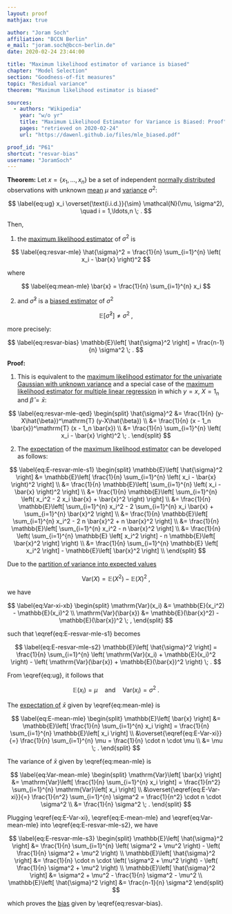 ```yaml
---
layout: proof
mathjax: true

author: "Joram Soch"
affiliation: "BCCN Berlin"
e_mail: "joram.soch@bccn-berlin.de"
date: 2020-02-24 23:44:00

title: "Maximum likelihood estimator of variance is biased"
chapter: "Model Selection"
section: "Goodness-of-fit measures"
topic: "Residual variance"
theorem: "Maximum likelihood estimator is biased"

sources:
  - authors: "Wikipedia"
    year: "w/o yr"
    title: "Maximum Likelihood Estimator for Variance is Biased: Proof"
    pages: "retrieved on 2020-02-24"
    url: "https://dawenl.github.io/files/mle_biased.pdf"

proof_id: "P61"
shortcut: "resvar-bias"
username: "JoramSoch"
---
```



**Theorem:** Let $x = \left\lbrace x_1, \ldots, x_n \right\rbrace$ be a set of independent [normally distributed](/D/norm) observations with unknown [mean](/D/mean) $\mu$ and [variance](/D/var) $\sigma^2$:

$$ \label{eq:ug}
x_i \overset{\text{i.i.d.}}{\sim} \mathcal{N}(\mu, \sigma^2), \quad i = 1,\ldots,n \; .
$$

Then,

1) the [maximum likelihood estimator](/D/mle) of $\sigma^2$ is

$$ \label{eq:resvar-mle}
\hat{\sigma}^2 = \frac{1}{n} \sum_{i=1}^{n} \left( x_i - \bar{x} \right)^2
$$

where

$$ \label{eq:mean-mle}
\bar{x} = \frac{1}{n} \sum_{i=1}^{n} x_i
$$

2) and $\hat{\sigma}^2$ is a [biased estimator](/D/est-unb) of $\sigma^2$

$$ \label{eq:resvar-var}
\mathbb{E}\left[ \hat{\sigma}^2 \right] \neq \sigma^2 \; ,
$$

more precisely:

$$ \label{eq:resvar-bias}
\mathbb{E}\left[ \hat{\sigma}^2 \right] = \frac{n-1}{n} \sigma^2 \; .
$$


**Proof:**

1) This is equivalent to the [maximum likelihood estimator for the univariate Gaussian with unknown variance](/P/ug-mle) and a special case of the [maximum likelihood estimator for multiple linear regression](/P/mlr-mle) in which $y = x$, $X = 1_n$ and $\hat{\beta} = \bar{x}$:

$$ \label{eq:resvar-mle-qed}
\begin{split}
\hat{\sigma}^2 &= \frac{1}{n} (y-X\hat{\beta})^\mathrm{T} (y-X\hat{\beta}) \\
&= \frac{1}{n} (x - 1_n \bar{x})^\mathrm{T} (x - 1_n \bar{x}) \\
&= \frac{1}{n} \sum_{i=1}^{n} \left( x_i - \bar{x} \right)^2 \; .
\end{split}
$$

2) The [expectation](/D/mean) of the [maximum likelihood estimator](/D/mle) can be developed as follows:

$$ \label{eq:E-resvar-mle-s1}
\begin{split}
\mathbb{E}\left[ \hat{\sigma}^2 \right] &= \mathbb{E}\left[ \frac{1}{n} \sum_{i=1}^{n} \left( x_i - \bar{x} \right)^2 \right] \\
&= \frac{1}{n} \mathbb{E}\left[ \sum_{i=1}^{n} \left( x_i - \bar{x} \right)^2 \right] \\
&= \frac{1}{n} \mathbb{E}\left[ \sum_{i=1}^{n} \left( x_i^2 - 2 x_i \bar{x} + \bar{x}^2 \right) \right] \\
&= \frac{1}{n} \mathbb{E}\left[ \sum_{i=1}^{n} x_i^2 - 2 \sum_{i=1}^{n} x_i \bar{x} + \sum_{i=1}^{n} \bar{x}^2 \right] \\
&= \frac{1}{n} \mathbb{E}\left[ \sum_{i=1}^{n} x_i^2 - 2 n \bar{x}^2 + n \bar{x}^2 \right] \\
&= \frac{1}{n} \mathbb{E}\left[ \sum_{i=1}^{n} x_i^2 - n \bar{x}^2 \right] \\
&= \frac{1}{n} \left( \sum_{i=1}^{n} \mathbb{E} \left[ x_i^2 \right] - n \mathbb{E}\left[ \bar{x}^2 \right] \right) \\
&= \frac{1}{n} \sum_{i=1}^{n} \mathbb{E} \left[ x_i^2 \right] - \mathbb{E}\left[ \bar{x}^2 \right] \\
\end{split}
$$

Due to the [partition of variance into expected values](/P/var-mean)

$$ \label{eq:var-mean}
\mathrm{Var}(X) = \mathbb{E}(X^2) - \mathbb{E}(X)^2 \; ,
$$

we have

$$ \label{eq:Var-xi-xb}
\begin{split}
\mathrm{Var}(x_i) &= \mathbb{E}(x_i^2) - \mathbb{E}(x_i)^2 \\
\mathrm{Var}(\bar{x}) &= \mathbb{E}(\bar{x}^2) - \mathbb{E}(\bar{x})^2 \; ,
\end{split}
$$

such that \eqref{eq:E-resvar-mle-s1} becomes

$$ \label{eq:E-resvar-mle-s2}
\mathbb{E}\left[ \hat{\sigma}^2 \right] = \frac{1}{n} \sum_{i=1}^{n} \left( \mathrm{Var}(x_i) + \mathbb{E}(x_i)^2 \right) - \left( \mathrm{Var}(\bar{x}) + \mathbb{E}(\bar{x})^2 \right) \; .
$$

From \eqref{eq:ug}, it follows that

$$ \label{eq:E-Var-xi}
\mathbb{E}(x_i) = \mu \quad \text{and} \quad \mathrm{Var}(x_i) = \sigma^2 \; .
$$

The [expectation of](/P/ug-unb) $\bar{x}$ given by \eqref{eq:mean-mle} is

$$ \label{eq:E-mean-mle}
\begin{split}
\mathbb{E}\left[ \bar{x} \right] &= \mathbb{E}\left[ \frac{1}{n} \sum_{i=1}^{n} x_i \right] = \frac{1}{n} \sum_{i=1}^{n} \mathbb{E}\left[ x_i \right] \\
&\overset{\eqref{eq:E-Var-xi}}{=} \frac{1}{n} \sum_{i=1}^{n} \mu = \frac{1}{n} \cdot n \cdot \mu \\
&= \mu \; .
\end{split}
$$

The variance of $\bar{x}$ given by \eqref{eq:mean-mle} is

$$ \label{eq:Var-mean-mle}
\begin{split}
\mathrm{Var}\left[ \bar{x} \right] &= \mathrm{Var}\left[ \frac{1}{n} \sum_{i=1}^{n} x_i \right] = \frac{1}{n^2} \sum_{i=1}^{n} \mathrm{Var}\left[ x_i \right] \\
&\overset{\eqref{eq:E-Var-xi}}{=} \frac{1}{n^2} \sum_{i=1}^{n} \sigma^2 = \frac{1}{n^2} \cdot n \cdot \sigma^2 \\
&= \frac{1}{n} \sigma^2 \; .
\end{split}
$$

Plugging \eqref{eq:E-Var-xi}, \eqref{eq:E-mean-mle} and \eqref{eq:Var-mean-mle} into \eqref{eq:E-resvar-mle-s2}, we have

$$ \label{eq:E-resvar-mle-s3}
\begin{split}
\mathbb{E}\left[ \hat{\sigma}^2 \right] &= \frac{1}{n} \sum_{i=1}^{n} \left( \sigma^2 + \mu^2 \right) - \left( \frac{1}{n} \sigma^2 + \mu^2 \right) \\
\mathbb{E}\left[ \hat{\sigma}^2 \right] &= \frac{1}{n} \cdot n \cdot \left( \sigma^2 + \mu^2 \right) - \left( \frac{1}{n} \sigma^2 + \mu^2 \right) \\
\mathbb{E}\left[ \hat{\sigma}^2 \right] &= \sigma^2 + \mu^2 - \frac{1}{n} \sigma^2 - \mu^2 \\
\mathbb{E}\left[ \hat{\sigma}^2 \right] &= \frac{n-1}{n} \sigma^2
\end{split}
$$

which proves the [bias](/D/est-unb) given by \eqref{eq:resvar-bias}.